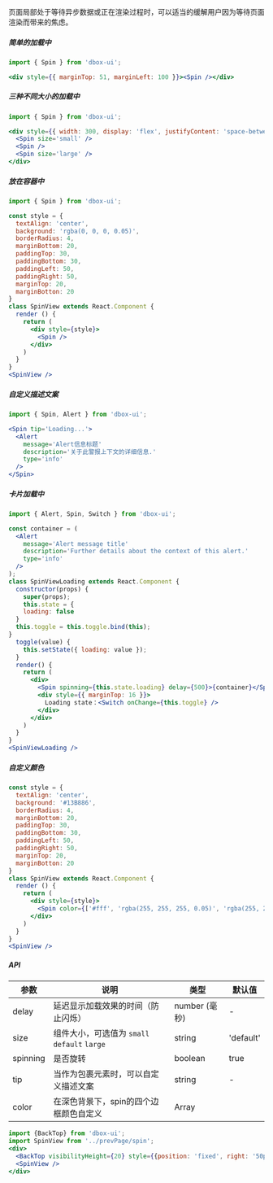 
页面局部处于等待异步数据或正在渲染过程时，可以适当的缓解用户因为等待页面渲染而带来的焦虑。

##### **简单的加载中**

```jsx
import { Spin } from 'dbox-ui';

<div style={{ marginTop: 51, marginLeft: 100 }}><Spin /></div>
```

##### **三种不同大小的加载中**

```jsx
import { Spin } from 'dbox-ui';

<div style={{ width: 300, display: 'flex', justifyContent: 'space-between', marginTop: 50 }}>
  <Spin size='small' />
  <Spin />
  <Spin size='large' />
</div>
```

##### **放在容器中**

```jsx
import { Spin } from 'dbox-ui';

const style = {
  textAlign: 'center',
  background: 'rgba(0, 0, 0, 0.05)',
  borderRadius: 4,
  marginBottom: 20,
  paddingTop: 30,
  paddingBottom: 30,
  paddingLeft: 50,
  paddingRight: 50,
  marginTop: 20,
  marginBotton: 20
}
class SpinView extends React.Component {
  render () {
    return (
      <div style={style}>
        <Spin />
      </div>
    )
  }
}
<SpinView />
```

##### **自定义描述文案**

```jsx
import { Spin, Alert } from 'dbox-ui';

<Spin tip='Loading...'>
  <Alert
    message='Alert信息标题'
    description='关于此警报上下文的详细信息.'
    type='info'
  />
</Spin>
```

##### **卡片加载中**

```jsx
import { Alert, Spin, Switch } from 'dbox-ui';

const container = (
  <Alert
    message='Alert message title'
    description='Further details about the context of this alert.'
    type='info'
  />
);
class SpinViewLoading extends React.Component {
  constructor(props) {
    super(props);
    this.state = {
    loading: false
  }
  this.toggle = this.toggle.bind(this);
}
  toggle(value) {
    this.setState({ loading: value });
  }
  render() {
    return (
      <div>
        <Spin spinning={this.state.loading} delay={500}>{container}</Spin>
        <div style={{ marginTop: 16 }}>
          Loading state：<Switch onChange={this.toggle} />
        </div>
      </div>
    )
  }
}
<SpinViewLoading />
```

##### **自定义颜色**

```jsx
const style = {
  textAlign: 'center',
  background: '#13B886',
  borderRadius: 4,
  marginBottom: 20,
  paddingTop: 30,
  paddingBottom: 30,
  paddingLeft: 50,
  paddingRight: 50,
  marginTop: 20,
  marginBotton: 20
}
class SpinView extends React.Component {
  render () {
    return (
      <div style={style}>
        <Spin color={['#fff', 'rgba(255, 255, 255, 0.05)', 'rgba(255, 255, 255, 0.05)', 'rgba(255, 255, 255, 0.05)']} />
      </div>
    )
  }
}
<SpinView />
```

##### **API**

| 参数 | 说明 | 类型 | 默认值 |
| --- | --- | --- | --- |
| delay | 延迟显示加载效果的时间（防止闪烁） | number (毫秒) | - |
| size | 组件大小，可选值为 `small` `default` `large` | string | 'default' |
| spinning | 是否旋转 | boolean | true |
| tip | 当作为包裹元素时，可以自定义描述文案 | string | - |
| color | 在深色背景下，spin的四个边框颜色自定义 | Array |  |



```jsx noeditor
import {BackTop} from 'dbox-ui';
import SpinView from '../prevPage/spin';
<div>
  <BackTop visibilityHeight={20} style={{position: 'fixed', right: '50px'}}/>
  <SpinView />
</div>
```
